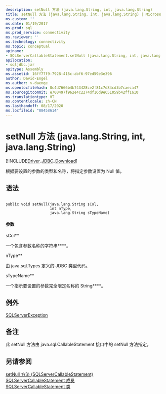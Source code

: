 ```yaml
---
description: setNull 方法 (java.lang.String, int, java.lang.String)
title: setNull 方法 (java.lang.String, int, java.lang.String) | Microsoft Docs
ms.custom: ''
ms.date: 01/19/2017
ms.prod: sql
ms.prod_service: connectivity
ms.reviewer: ''
ms.technology: connectivity
ms.topic: conceptual
apiname:
- SQLServerCallableStatement.setNull (java.lang.String, int, java.lang.String)
apilocation:
- sqljdbc.jar
apitype: Assembly
ms.assetid: 16ff77f9-7928-415c-abf6-97ed59e3e396
author: David-Engel
ms.author: v-daenge
ms.openlocfilehash: 8c4d7666b4b743428ce2f81c7d84cd3b7caeca47
ms.sourcegitcommit: e700497f962e4c2274df16d9e651059b42ff1a10
ms.translationtype: HT
ms.contentlocale: zh-CN
ms.lasthandoff: 08/17/2020
ms.locfileid: "88458614"
---
```

# <a name="setnull-method-javalangstring-int-javalangstring"></a>setNull 方法 (java.lang.String, int, java.lang.String)
[!INCLUDE[Driver_JDBC_Download](../../../includes/driver_jdbc_download.md)]

  根据要设置的参数的类型和名称，将指定参数设置为 Null 值。  
  
## <a name="syntax"></a>语法  
  
```  
  
public void setNull(java.lang.String sCol,  
                    int nType,  
                    java.lang.String sTypeName)  
```  
  
#### <a name="parameters"></a>参数  
 sCol**  
  
 一个包含参数名称的字符串****。  
  
 nType**  
  
 由 java.sql.Types 定义的 JDBC 类型代码。  
  
 sTypeName**  
  
 一个指示要设置的参数完全限定名称的 String****。  
  
## <a name="exceptions"></a>例外  
 [SQLServerException](../../../connect/jdbc/reference/sqlserverexception-class.md)  
  
## <a name="remarks"></a>备注  
 此 setNull 方法由 java.sql.CallableStatement 接口中的 setNull 方法指定。  
  
## <a name="see-also"></a>另请参阅  
 [setNull 方法 &#40;SQLServerCallableStatement&#41;](../../../connect/jdbc/reference/setnull-method-sqlservercallablestatement.md)   
 [SQLServerCallableStatement 成员](../../../connect/jdbc/reference/sqlservercallablestatement-members.md)   
 [SQLServerCallableStatement 类](../../../connect/jdbc/reference/sqlservercallablestatement-class.md)  
  
  
